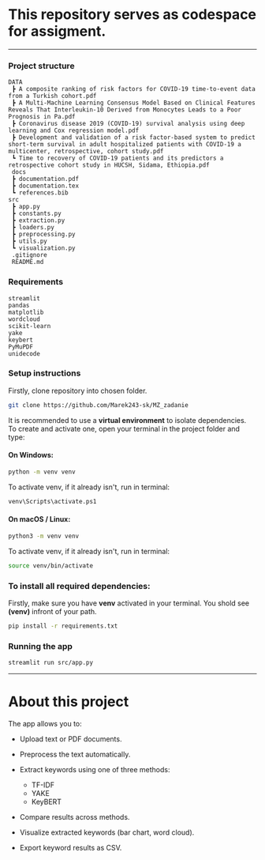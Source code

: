 # This repository serves as codespace for assigment.   
---
### Project structure   

```
DATA
 ┣ A composite ranking of risk factors for COVID-19 time-to-event data from a Turkish cohort.pdf
 ┣ A Multi-Machine Learning Consensus Model Based on Clinical Features Reveals That Interleukin-10 Derived from Monocytes Leads to a Poor Prognosis in Pa.pdf
 ┣ Coronavirus disease 2019 (COVID‑19) survival analysis using deep learning and Cox regression model.pdf
 ┣ Development and validation of a risk factor-based system to predict short-term survival in adult hospitalized patients with COVID-19 a multicenter, retrospective, cohort study.pdf
 ┗ Time to recovery of COVID-19 patients and its predictors a retrospective cohort study in HUCSH, Sidama, Ethiopia.pdf
 docs
 ┣ documentation.pdf
 ┣ documentation.tex
 ┗ references.bib
src
 ┣ app.py
 ┣ constants.py
 ┣ extraction.py
 ┣ loaders.py
 ┣ preprocessing.py
 ┣ utils.py
 ┗ visualization.py
 .gitignore
 README.md
```
### Requirements   

```
streamlit
pandas
matplotlib
wordcloud
scikit-learn
yake
keybert
PyMuPDF
unidecode
```

### Setup instructions   

Firstly, clone repository into chosen folder.
```bash
git clone https://github.com/Marek243-sk/MZ_zadanie
```

It is recommended to use a **virtual environment** to isolate dependencies.  
To create and activate one, open your terminal in the project folder and type:  

#### On Windows:  
```bash
python -m venv venv
```
To activate venv, if it already isn't, run in terminal:  
```bash
venv\Scripts\activate.ps1
```

#### On macOS / Linux:  
```bash
python3 -m venv venv
```
To activate venv, if it already isn't, run in terminal:  
```bash
source venv/bin/activate
```

### To install all required dependencies:  
Firstly, make sure you have **venv** activated in your terminal. You shold see **(venv)** infront of your path.
```bash
pip install -r requirements.txt
```

### Running the app  
```bash
streamlit run src/app.py
```
---
# About this project  

The app allows you to:  
- Upload text or PDF documents.  
- Preprocess the text automatically.  
- Extract keywords using one of three methods:  
    - TF-IDF
    - YAKE
    - KeyBERT

- Compare results across methods.  
- Visualize extracted keywords (bar chart, word cloud).  
- Export keyword results as CSV.  